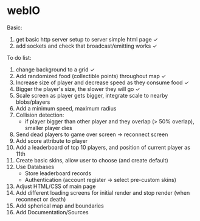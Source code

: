 # webIO

Basic:

1. get basic http server setup to server simple html page ✓
2. add sockets and check that broadcast/emitting works ✓

To do list:

1. change background to a grid ✓
2. Add randomized food (collectible points) throughout map ✓
3. Increase size of player and decrease speed as they consume food ✓
4. Bigger the player's size, the slower they will go ✓
5. Scale screen as player gets bigger, integrate scale to nearby blobs/players
6. Add a minimum speed, maximum radius
7. Collision detection:
   - if player bigger than other player and they overlap (> 50% overlap),
     smaller player dies
8. Send dead players to game over screen -> reconnect screen
9. Add score attribute to player
10. Add a leaderboard of top 10 players, and position of current player as 11th
11. Create basic skins, allow user to choose (and create default)
12. Use Databases
    - Store leaderboard records
    - Authentication (account register -> select pre-custom skins)
13. Adjust HTML/CSS of main page
14. Add different loading screens for initial render and stop render (when reconnect or death)
15. Add spherical map and boundaries
16. Add Documentation/Sources

